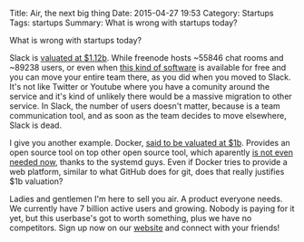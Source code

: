 Title: Air, the next big thing
Date: 2015-04-27 19:53
Category: Startups
Tags: startups
Summary: What is wrong with startups today?

What is wrong with startups today?

Slack is [valuated at $1.12b][4].
While freenode hosts ~55846 chat rooms and ~89238 users, or even when
[this kind of software][1] is available for free and you can move your 
entire team there, as you did when you moved to Slack.
It's not like Twitter or Youtube where you have a comunity around the
service and it's kind of unlikely there would be a massive migration to
other service.
In Slack, the number of users doesn't matter, because is a team
communication tool, and as soon as the team decides to move elsewhere,
Slack is dead.

I give you another example. Docker, [said to be valuated at $1b][5]. 
Provides an open source tool on top other open source tool, which 
aparently [is not even needed now][2], thanks to the systemd guys.
Even if Docker tries to provide a web platform, similar to what GitHub 
does for git, does that really justifies $1b valuation?

Ladies and gentlemen I'm here to sell you air.
A product everyone needs. We currently have 7 billion active users and
growing. Nobody is paying for it yet, but this userbase's got to worth
something, plus we have no competitors.
Sign up now on our [website][3] and connect with your friends!

[1]: http://getkaiwa.com/
[2]: http://chimeracoder.github.io/docker-without-docker/#1
[3]: http://everyfuckingwebsite.com/
[4]: http://blogs.wsj.com/digits/2014/10/31/one-year-old-business-software-maker-slack-valued-at-1-12-billion/
[5]: http://www.bloomberg.com/news/articles/2015-04-14/docker-said-to-join-1-billion-valuation-club-with-new-funding
